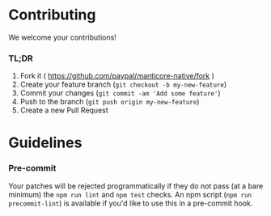 Contributing
============

We welcome your contributions!

### TL;DR

1. Fork it ( https://github.com/paypal/manticore-native/fork )
2. Create your feature branch (`git checkout -b my-new-feature`)
3. Commit your changes (`git commit -am 'Add some feature'`)
4. Push to the branch (`git push origin my-new-feature`)
5. Create a new Pull Request


Guidelines
==========

### Pre-commit

Your patches will be rejected programmatically if they do not pass (at a bare minimum) the `npm run lint` and `npm test` checks.
An npm script (`npm run precommit-lint`) is available if you'd like to use this in a pre-commit hook.
